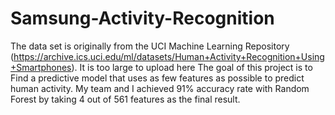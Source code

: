 # Samsung-Activity-Recognition
The data set is originally from the UCI Machine Learning Repository (https://archive.ics.uci.edu/ml/datasets/Human+Activity+Recognition+Using+Smartphones). It is too large to upload here The goal of this project is to Find a predictive model that uses as few features as possible to predict human activity. My team and I achieved 91% accuracy rate with Random Forest by taking 4 out of 561 features as the final result.
